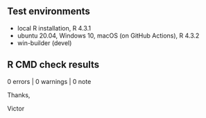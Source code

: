 ## Test environments
* local R installation, R 4.3.1
* ubuntu 20.04, Windows 10, macOS (on GitHub Actions), R 4.3.2
* win-builder (devel)

## R CMD check results

0 errors | 0 warnings | 0 note

Thanks,

Victor
